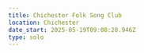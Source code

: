 ```yaml
---
title: Chichester Folk Song Club
location: Chichester
date_start: 2025-05-19T09:08:28.946Z
type: solo
---
```


